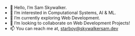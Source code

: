 - 👋 Hello, I’m Sam Skywalker.
- 👀 I’m interested in Computational Systems, AI & ML.
- 🌱 I’m currently exploring Web Development.
- 💞️ I’m looking to collaborate on Web Development Projects!
- 📫 You can reach me at, starboy@skywalkersam.dev

<!---
skywalkerSam/skywalkerSam is a ✨ special ✨ repository because its `README.md` (this file) appears on your GitHub profile.
You can click the Preview link to take a look at your changes.
--->

